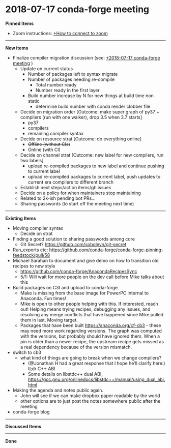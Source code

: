 # 2018-07-17 conda-forge meeting

**Pinned Items**

- Zoom instructions: [+How to connect to zoom](https://paper.dropbox.com/doc/How-to-connect-to-zoom-odl94oveHyiRv6UqTtZE5)

---

**New items**

- Finalize compiler migration discussion (see: [+2018-07-17 conda-forge meeting](https://paper.dropbox.com/doc/2018-07-17-conda-forge-meeting-DbS8FTAlF94QgFO7SoRkk) )
  - Update on current status
    - Number of packages left to syntax migrate
    - Number of packages needing re-compile
      - Total number ready
      - Number ready in the first layer
    - Build number increase by N for new things at build time non static
      - determine build number with conda render clobber file
  - Decide on migration order [Outcome: make super graph of py37 + compilers (run with one walker), drop 3.5 when 3.7 starts]
    - py37
    - compilers
    - remaining compiler syntax
  - Decide on resource strat [Outcome: do everything online]
    - ~~Offline (without CIs)~~
    - Online (with CI)
  - Decide on channel strat [Outcome: new label for new compilers, run two labels]
    - upload re-compiled packages to new label and continue pushing to current label
    - upload re-compiled packages to current label, push updates to current era compilers to different branch
  - Establish next steps/action items/gh issues
  - Decide on a policy for when maintainers stop maintaining
  - Related to 2k-ish pending bot PRs…
  - Sharing passwords (to start off the meeting next time)

---

**Existing Items**

- Moving compiler syntax
  - Decide on strat
- Finding a good solution to sharing passwords among core
  - Git Secret? https://github.com/sobolevn/git-secret
- Run_exports etc: https://github.com/conda-forge/conda-forge-pinning-feedstock/pull/58
- Michael Sarahan to document and give demo on how to transition old recipes to new style
  - https://github.com/conda-forge/AnacondaRecipesSync
  - 5/1: Will wait for more people on the dev call before Mike talks about this
- Build packages on C3I and upload to conda-forge
  - Make is missing from the base image for PowerPC internal to Anaconda. Fun times!
  - Mike is open to other people helping with this.  If interested, reach out!  Helping means trying recipes, debugging any issues, and resolving any merge conflicts that have happened since Mike pulled them in last.  Moving target.
  - Packages that have been built https://anaconda.org/cf-cb3 - these may need more work regarding versions.  The graph was computed with the versions, but probably should have ignored them.  When a pin is older than a newer recipe, the upstream recipe gets missed as a real dependency because of the version mismatch.
- switch to cb3
  - what kind of things are going to break when we change compilers?
    - (@Jonathan H had a great response that I hope he’ll clarify here:) tl;dr C++ ABI
    - Some details on libstdc++ dual ABI, https://gcc.gnu.org/onlinedocs/libstdc++/manual/using_dual_abi.html
- Making the agenda and notes public again.
  - John will see if we can make dropbox paper readable by the world
  - other options are to just post the notes somewhere public after the meeting
- conda-forge blog

---

**Discussed Items**

---

**Done**
